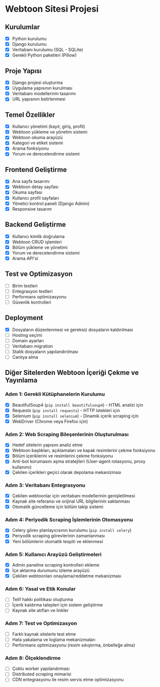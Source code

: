 # Webtoon Sitesi Projesi

## Kurulumlar
- [x] Python kurulumu
- [x] Django kurulumu
- [x] Veritabanı kurulumu (SQL - SQLite)
- [x] Gerekli Python paketleri (Pillow)

## Proje Yapısı
- [x] Django projesi oluşturma
- [x] Uygulama yapısının kurulması
- [x] Veritabanı modellerinin tasarımı
- [x] URL yapısının belirlenmesi

## Temel Özellikler
- [x] Kullanıcı yönetimi (kayıt, giriş, profil)
- [x] Webtoon yükleme ve yönetim sistemi
- [x] Webtoon okuma arayüzü
- [x] Kategori ve etiket sistemi
- [x] Arama fonksiyonu
- [x] Yorum ve derecelendirme sistemi

## Frontend Geliştirme
- [x] Ana sayfa tasarımı
- [x] Webtoon detay sayfası
- [x] Okuma sayfası
- [x] Kullanıcı profil sayfaları
- [x] Yönetici kontrol paneli (Django Admin)
- [x] Responsive tasarım

## Backend Geliştirme
- [x] Kullanıcı kimlik doğrulama
- [x] Webtoon CRUD işlemleri
- [x] Bölüm yükleme ve yönetimi
- [x] Yorum ve derecelendirme sistemi
- [x] Arama API'si

## Test ve Optimizasyon
- [ ] Birim testleri
- [ ] Entegrasyon testleri
- [ ] Performans optimizasyonu
- [ ] Güvenlik kontrolleri

## Deployment
- [x] Dosyaların düzenlenmesi ve gereksiz dosyaların kaldırılması
- [ ] Hosting seçimi
- [ ] Domain ayarları
- [ ] Veritabanı migration
- [ ] Statik dosyaların yapılandırılması
- [ ] Canlıya alma 

## Diğer Sitelerden Webtoon İçeriği Çekme ve Yayınlama

### Adım 1: Gerekli Kütüphanelerin Kurulumu
- [x] BeautifulSoup4 (`pip install beautifulsoup4`) - HTML analizi için
- [x] Requests (`pip install requests`) - HTTP istekleri için
- [x] Selenium (`pip install selenium`) - Dinamik içerik scraping için
- [x] WebDriver (Chrome veya Firefox için)

### Adım 2: Web Scraping Bileşenlerinin Oluşturulması
- [x] Hedef sitelerin yapısını analiz etme
- [x] Webtoon başlıkları, açıklamaları ve kapak resimlerini çekme fonksiyonu
- [x] Bölüm içeriklerini ve resimlerini çekme fonksiyonu
- [x] Anti-bot korumasını aşma stratejileri (User-agent rotasyonu, proxy kullanımı)
- [x] Çekilen içerikleri geçici olarak depolama mekanizması

### Adım 3: Veritabanı Entegrasyonu
- [x] Çekilen webtoonlar için veritabanı modellerinin genişletilmesi
- [x] Kaynak site referansı ve orijinal URL bilgilerinin saklanması
- [x] Otomatik güncelleme için bölüm takip sistemi

### Adım 4: Periyodik Scraping İşlemlerinin Otomasyonu
- [x] Celery görev planlayıcısının kurulumu (`pip install celery`)
- [x] Periyodik scraping görevlerinin zamanlanması
- [x] Yeni bölümlerin otomatik tespiti ve eklenmesi

### Adım 5: Kullanıcı Arayüzü Geliştirmeleri
- [x] Admin paneline scraping kontrolleri ekleme
- [x] İçe aktarma durumunu izleme arayüzü
- [x] Çekilen webtoonları onaylama/reddetme mekanizması

### Adım 6: Yasal ve Etik Konular
- [ ] Telif hakkı politikası oluşturma
- [ ] İçerik kaldırma talepleri için sistem geliştirme
- [ ] Kaynak site atıfları ve linkler

### Adım 7: Test ve Optimizasyon
- [ ] Farklı kaynak sitelerle test etme
- [ ] Hata yakalama ve loglama mekanizmaları
- [ ] Performans optimizasyonu (resim sıkıştırma, önbelleğe alma)

### Adım 8: Ölçeklendirme
- [ ] Çoklu worker yapılandırması
- [ ] Distributed scraping mimarisi
- [ ] CDN entegrasyonu ile resim servis etme optimizasyonu 